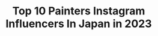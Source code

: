 ---
title: Top 10 Painters Instagram Influencers In Japan in 2023
description: >-
  Find top painters Instagram influencers in Japan in 2023. Most popular hashtags: #art #drawing #artwork.
platform: Instagram
hits: 49
text_top: Analyze the most popular Instagram accounts on inBeat.
text_bottom: Our platform has 49 Instagram influencers like this in Japan for you to pitch.
profiles:
  - username: "chai_yuuki"
    fullname: >-
      ユウキ YUUKI
    bio: >-
      💗CHAI @chaiofficialjpn 🦄 bassist 🍑 painter 💒 I’m Japanese
    location: "Japan"
    followers: 22495
    engagement: 400
    commentsToLikes: 0.009647
    id: ck0tztledrl0o0i1992nxr8gg
    verified: false
    hashtags: "#remake, #illustration, #chaiband, #neokawaii"
  - username: "hikaru_cho"
    fullname: >-
      チョーヒカル Hikaru Cho
    bio: >-
      Artist/Painter/Designer/🇨🇳🇯🇵 Currently in NY. *not a MUA(my makeup looks horrible)* DM me for inquiries. Check out my website for more pics💙
    location: "Japan"
    followers: 20743
    engagement: 300
    commentsToLikes: 0.005481
    id: ck6ttgvo2ajok0j71kjt8w0dc
    verified: false
    hashtags: "#linenewsvision, #bodypaint, #art, #quarantine"
  - username: "fc_satoko"
    fullname: >-
      SATOKO
    bio: >-
      Drummer Painter Writer Artist FUZZYCONTROL DORAMUTOAATO saveNovember ドラム 絵 個展 料理 11月を守る会
    location: "Japan"
    followers: 17359
    engagement: 1158
    commentsToLikes: 0.030095
    id: ckaovjgzz4toh0i78km0q9mip
    verified: false
    hashtags: "#jk2, #pp, #mv, #babyplayideas"
  - username: "noriomonma"
    fullname: >-
      Norio MONMA
    bio: >-
      Painter based in Tokyo, Japan.
    location: "Japan"
    followers: 11568
    engagement: 886
    commentsToLikes: 0.036555
    id: ck8t78xccfzp70j785nhepr7a
    verified: false
    hashtags: "#originalartwork, #dailyart, #artgallery, #collageart"
  - username: "daisuke_samejima"
    fullname: >-
      鮫島大輔 | Daisuke Samejima
    bio: >-
      Artist / Painter Based in Tokyo, Japan Contact : daisukesamejima@gmail.com #鮫島大輔 #daisukesamejima
    location: "Japan"
    followers: 20744
    engagement: 740
    commentsToLikes: 0.017195
    id: ck6trpnvj0cws0j71uvmrwdqr
    verified: false
    hashtags: "#landscape, #painting, #exhibition, #artist"
  - username: "matychevriere"
    fullname: >-
      Maty Chevrière
    bio: >-
      🎨📸 📍Tokyo 🇯🇵 Photographer & painter. Canarian 🌋 Qué bonita es la desnudez, que nos viste de iguales✨
    location: "Japan"
    followers: 30184
    engagement: 632
    commentsToLikes: 0.014141
    id: ck5zra3vuw6wc0i14djwj8bxy
    verified: false
    hashtags: "#freedom, #gooddays, #35mm, #quarantine"
  - username: "dmocba"
    fullname: >-
      CBA
    bio: >-
      I'm CBA, a painter as abstract artist from Kobe, japan. Thank you for dropping by. 神戸を拠点に活動しているCBA（シーバ）です。 We can deal here. Please send me a DM here.
    location: "Japan"
    followers: 47775
    engagement: 287
    commentsToLikes: 0.025762
    id: ck15tiuqxias30i19czdtn64a
    verified: false
    hashtags: "#modernart, #colorpop, #abstractmag, #contemporarypainting"
  - username: "gravityfreegram"
    fullname: >-
      Gravityfree
    bio: >-
      Artist / Painter unit based on Tokyo. Live painting, Mural, Illustration, & more.. ✨Official Online Store✨
    location: "Japan"
    followers: 5483
    engagement: 1074
    commentsToLikes: 0.007359
    id: ck6u7camlkok00j71nc9hwiwn
    verified: false
    hashtags: "#nanyo, #shirataka, #japan, #liveart"
  - username: "abe_watercolor"
    fullname: >-
      Abe Toshiyuki
    bio: >-
      水彩画家 あべとしゆき Watercolor painter, Japanese. twitter.com/abe_watercolor
    location: "Japan"
    followers: 14847
    engagement: 1497
    commentsToLikes: 0.019599
    id: ck5zspc13yxpn0i14ylfs3lh0
    verified: false
    hashtags: ""
  - username: "dragon76art"
    fullname: >-
      Dragon76
    bio: >-
      Japanese Artist, muralist, Painter, Based in New York
    location: "Japan"
    followers: 30473
    engagement: 329
    commentsToLikes: 0.011184
    id: ck1367bc353b00i1923676x0u
    verified: false
    hashtags: "#procreate, #repost, #dr76lockdowncollab, #arttoys"
---
